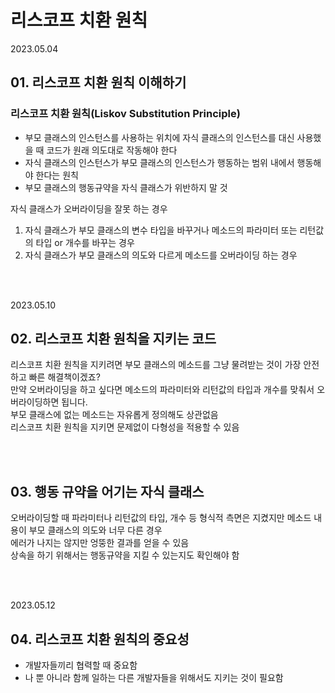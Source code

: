 # 리스코프 치환 원칙

2023.05.04

## 01. 리스코프 치환 원칙 이해하기

### 리스코프 치환 원칙(Liskov Substitution Principle)
- 부모 클래스의 인스턴스를 사용하는 위치에 자식 클래스의 인스턴스를 대신 사용했을 때 코드가 원래 의도대로 작동해야 한다
- 자식 클래스의 인스턴스가 부모 클래스의 인스턴스가 행동하는 범위 내에서 행동해야 한다는 원칙
- 부모 클래스의 행동규약을 자식 클래스가 위반하지 말 것

자식 클래스가 오버라이딩을 잘못 하는 경우
1. 자식 클래스가 부모 클래스의 변수 타입을 바꾸거나 메소드의 파라미터 또는 리턴값의 타입 or 개수를 바꾸는 경우
2. 자식 클래스가 부모 클래스의 의도와 다르게 메소드를 오버라이딩 하는 경우 

<br/><br/>

2023.05.10

## 02. 리스코프 치환 원칙을 지키는 코드
리스코프 치환 원칙을 지키려면 부모 클래스의 메소드를 그냥 물려받는 것이 가장 안전하고 빠른 해결책이겠죠?  
만약 오버라이딩을 하고 싶다면 메소드의 파라미터와 리턴값의 타입과 개수를 맞춰서 오버라이딩하면 됩니다.  
부모 클래스에 없는 메소드는 자유롭게 정의해도 상관없음  
리스코프 치환 원칙을 지키면 문제없이 다형성을 적용할 수 있음  

<br/><br/>

## 03. 행동 규약을 어기는 자식 클래스
오버라이딩할 때 파라미터나 리턴값의 타입, 개수 등 형식적 측면은 지켰지만 메소드 내용이 부모 클래스의 의도와 너무 다른 경우  
에러가 나지는 않지만 엉뚱한 결과를 얻을 수 있음  
상속을 하기 위해서는 행동규약을 지킬 수 있는지도 확인해야 함

<br/><br/>

2023.05.12

## 04. 리스코프 치환 원칙의 중요성
- 개발자들끼리 협력할 때 중요함
- 나 뿐 아니라 함께 일하는 다른 개발자들을 위해서도 지키는 것이 필요함
